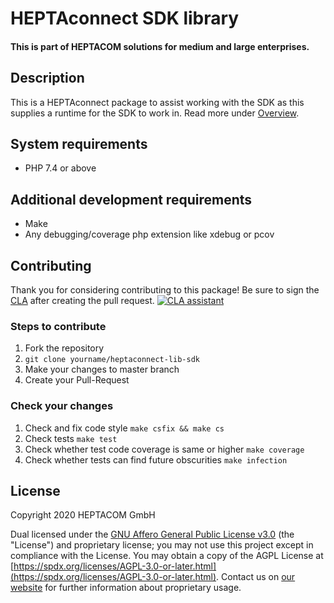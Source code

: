 # HEPTAconnect SDK library
#### This is part of HEPTACOM solutions for medium and large enterprises.

## Description

This is a HEPTAconnect package to assist working with the SDK as this supplies a runtime for the SDK to work in.
Read more under [Overview](../heptaconnect-docs).


## System requirements

* PHP 7.4 or above


## Additional development requirements

* Make
* Any debugging/coverage php extension like xdebug or pcov


## Contributing

Thank you for considering contributing to this package! Be sure to sign the [CLA](./CLA.md) after creating the pull request. [![CLA assistant](https://cla-assistant.io/readme/badge/HEPTACOM/heptaconnect-lib-sdk)](https://cla-assistant.io/HEPTACOM/heptaconnect-lib-sdk)


### Steps to contribute

1. Fork the repository
2. `git clone yourname/heptaconnect-lib-sdk`
3. Make your changes to master branch
4. Create your Pull-Request


### Check your changes

1. Check and fix code style `make csfix && make cs`
2. Check tests `make test`
3. Check whether test code coverage is same or higher `make coverage`
4. Check whether tests can find future obscurities `make infection`


## License

Copyright 2020 HEPTACOM GmbH

Dual licensed under the [GNU Affero General Public License v3.0](./LICENSE.md) (the "License") and proprietary license; you may not use this project except in compliance with the License.
You may obtain a copy of the AGPL License at [https://spdx.org/licenses/AGPL-3.0-or-later.html](https://spdx.org/licenses/AGPL-3.0-or-later.html).
Contact us on [our website](https://www.heptacom.de) for further information about proprietary usage.
